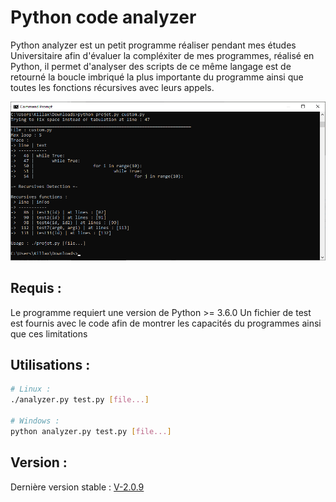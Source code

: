 # Python code analyzer

Python analyzer est un petit programme réaliser pendant mes études Universitaire afin d'évaluer la compléxiter de mes programmes, réalisé en Python, il permet d'analyser des scripts de ce même langage est de retourné la boucle imbriqué la plus importante du programme ainsi que toutes les fonctions récursives avec leurs appels.

<p align="center"><img src="docs/demo.png"></p>

## Requis :

Le programme requiert une version de Python >= 3.6.0
Un fichier de test est fournis avec le code afin de montrer les capacités du programmes ainsi que ces limitations

## Utilisations :

```bash
# Linux :
./analyzer.py test.py [file...]

# Windows :
python analyzer.py test.py [file...]
```

## Version :

Dernière version stable : [V-2.0.9](changelogs/v2.0.9.md)